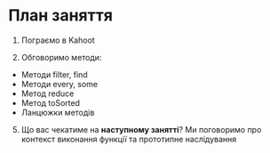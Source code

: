 # План заняття

1. Пограємо в Kahoot

2. Обговоримо методи:

- Методи filter, find
- Методи every, some
- Метод reduce
- Метод toSorted
- Ланцюжки методів

5. Що вас чекатиме на **наступному занятті**? Ми поговоримо про контекст
   виконання функції та прототипне наслідування
